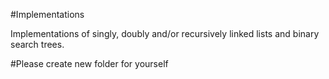 #Implementations

Implementations of singly, doubly and/or recursively linked lists and binary search trees.

#Please create new folder for yourself
